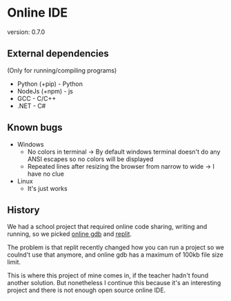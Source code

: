 # Online IDE
version: 0.7.0

## External dependencies
(Only for running/compiling programs)
- Python (+pip) - Python
- NodeJs (+npm) - js
- GCC - C/C++
- .NET - C#

## Known bugs
- Windows
	- No colors in terminal -> By default windows terminal doesn't do any ANSI escapes so no colors will be displayed
	- Repeated lines after resizing the browser from narrow to wide -> I have no clue
- Linux
	- It's just works

## History
We had a school project that required online code sharing, writing and running, so we picked [online gdb](https://www.onlinegdb.com) and [replit](https://replit.com/).

The problem is that replit recently changed how you can run a project so we coulnd't use that anymore, and online gdb has a maximum of 100kb file size limit.

This is where this project of mine comes in, if the teacher hadn't found another solution. But nonetheless I continue this because it's an interesting project and there is not enough open source online IDE.